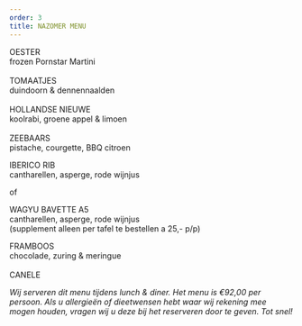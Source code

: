 ```yaml
---
order: 3
title: NAZOMER MENU
---
```

OESTER\
frozen Pornstar Martini\
\
TOMAATJES\
duindoorn & dennennaalden \
\
HOLLANDSE NIEUWE\
koolrabi, groene appel & limoen  \
\
ZEEBAARS \
pistache, courgette, BBQ citroen 

IBERICO RIB\
cantharellen, asperge, rode wijnjus

o﻿f

W﻿AGYU BAVETTE A5\
cantharellen, asperge, rode wijnjus\
(supplement alleen per tafel te bestellen a 25,- p/p)

FRAMBOOS\
chocolade, zuring & meringue \
\
CANELE

*Wij serveren dit menu tijdens lunch & diner. Het menu is €92,00 per persoon. Als u allergieën of dieetwensen hebt waar wij rekening mee mogen houden, vragen wij u deze bij het reserveren door te geven. Tot snel!*